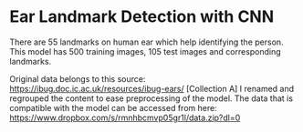 # Ear Landmark Detection with CNN

There are 55 landmarks on human ear which help identifying the person. This model has 500 training images, 105 test images and corresponding landmarks.

Original data belongs to this source: https://ibug.doc.ic.ac.uk/resources/ibug-ears/ [Collection A]
I renamed and regrouped the content to ease preprocessing of the model. The data that is compatible with the model can be accessed from here: https://www.dropbox.com/s/rmnhbcmvp05gr1l/data.zip?dl=0
